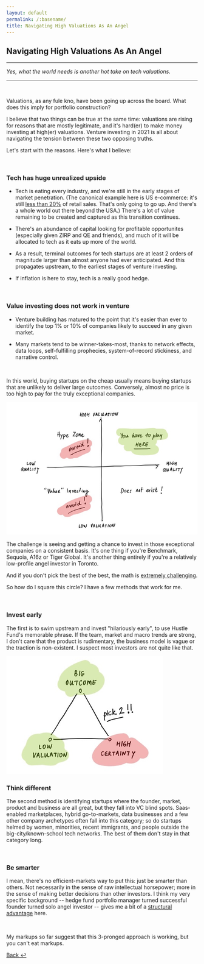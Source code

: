 ```yaml
---
layout: default
permalink: /:basename/
title: Navigating High Valuations As An Angel
---
```


## Navigating High Valuations As An Angel

----

*Yes, what the world needs is another hot take on tech valuations.*

----

<br/>

Valuations, as any fule kno, have been going up across the board.  What does this imply for portfolio construction?  

I believe that two things can be true at the same time: valuations are rising for reasons that are mostly legitimate, and it's hard(er) to make money investing at high(er) valuations.  Venture investing in 2021 is all about navigating the tension between these two opposing truths. 

Let's start with the reasons.  Here's what I believe:

<br/>

### Tech has huge unrealized upside

* Tech is eating every industry, and we're still in the early stages of market penetration.  (The canonical example here is US e-commerce: it's still [less than 20%](https://fred.stlouisfed.org/series/ECOMPCTSA) of retail sales.  That's only going to go up.  And there's a whole world out there beyond the USA.)  There's a lot of value remaining to be created and captured as this transition continues.

* There's an abundance of capital looking for profitable opportunites (especially given ZIRP and QE and friends), and much of it will be allocated to tech as it eats up more of the world.

* As a result, terminal outcomes for tech startups are at least 2 orders of magnitude larger than almost anyone had ever anticipated.  And this propagates upstream, to the earliest stages of venture investing.

* If inflation is here to stay, tech is a really good hedge. 

<br/>

### Value investing does not work in venture


* Venture building has matured to the point that it's easier than ever to identify the top 1% or 10% of companies likely to succeed in any given market.

* Many markets tend to be winner-takes-most, thanks to network effects, data loops, self-fulfilling prophecies, system-of-record stickiness, and narrative control. 

<br/>

In this world, buying startups on the cheap usually means buying startups that are unlikely to deliver large outcomes.  Conversely, almost no price is too high to pay for the truly exceptional companies. 

<img src="/assets/img/quality-vs-valuation_.jpg" class="image">

The challenge is seeing and getting a chance to invest in those exceptional companies on a consistent basis.  It's one thing if you're Benchmark, Sequoia, A16z or Tiger Global.  It's another thing entirely if you're a relatively low-profile angel investor in Toronto. 

And if you don't pick the best of the best, the math is [extremely challenging](https://avc.com/2021/11/seed-rounds-at-100mm-post-money/). 

So how do I square this circle?  I have a few methods that work for me.  

<br/>

### Invest early

The first is to swim upstream and invest "hilariously early", to use Hustle Fund's memorable phrase.  If the team, market and macro trends are strong, I don't care that the product is rudimentary, the business model is vague or the traction is non-existent.  I suspect most investors are not quite like that.

<img src="/assets/img/pick-2-of-3_.jpg" class="image2">

<br/>

### Think different

The second method is identifying startups where the founder, market, product and business are all great, but they fall into VC blind spots.  Saas-enabled marketplaces, hybrid go-to-markets, data businesses and a few other company archetypes often fall into this category; so do startups helmed by women, minorities, recent immigrants, and people outside the big-city/known-school tech networks.  The best of them don't stay in that category long.

<br/>

### Be smarter

I mean, there's no efficient-markets way to put this: just be smarter than others.  Not necessarily in the sense of raw intellectual horsepower; more in the sense of making better decisions than other investors. I think my very specific background -- hedge fund portfolio manager turned successful founder turned solo angel investor -- gives me a bit of a [structural advantage](/angel-investing-edge) here.

<br/>

My markups so far suggest that this 3-pronged approach is working, but you can't eat markups. 


[Back ↩](/investing-in-public)

<br/>
<br/>
<br/>

